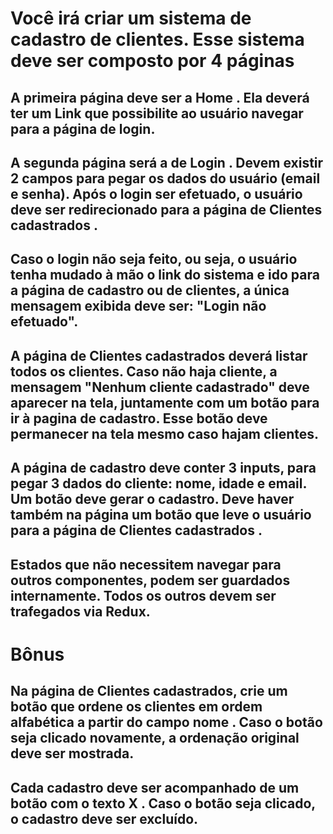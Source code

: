 # Você irá criar um sistema de cadastro de clientes. Esse sistema deve ser composto por 4 páginas

## A primeira página deve ser a Home . Ela deverá ter um Link que possibilite ao usuário navegar para a página de login.
## A segunda página será a de Login . Devem existir 2 campos para pegar os dados do usuário (email e senha). Após o login ser efetuado, o usuário deve ser redirecionado para a página de Clientes cadastrados .
## Caso o login não seja feito, ou seja, o usuário tenha mudado à mão o link do sistema e ido para a página de cadastro ou de clientes, a única mensagem exibida deve ser: "Login não efetuado".
## A página de Clientes cadastrados deverá listar todos os clientes. Caso não haja cliente, a mensagem "Nenhum cliente cadastrado" deve aparecer na tela, juntamente com um botão para ir à pagina de cadastro. Esse botão deve permanecer na tela mesmo caso hajam clientes.
## A página de cadastro deve conter 3 inputs, para pegar 3 dados do cliente: nome, idade e email. Um botão deve gerar o cadastro. Deve haver também na página um botão que leve o usuário para a página de Clientes cadastrados .
## Estados que não necessitem navegar para outros componentes, podem ser guardados internamente. Todos os outros devem ser trafegados via Redux.

# Bônus

## Na página de Clientes cadastrados, crie um botão que ordene os clientes em ordem alfabética a partir do campo nome . Caso o botão seja clicado novamente, a ordenação original deve ser mostrada.
## Cada cadastro deve ser acompanhado de um botão com o texto X . Caso o botão seja clicado, o cadastro deve ser excluído.
